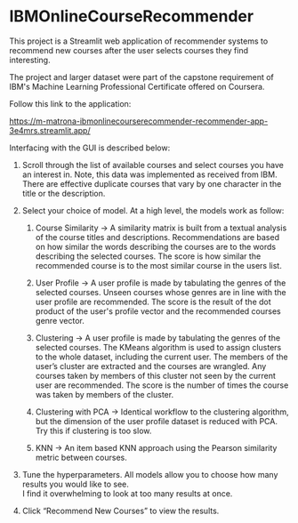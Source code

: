 # IBMOnlineCourseRecommender

This project is a Streamlit web application of recommender systems to recommend new courses after the user selects courses they find interesting.   

The project and larger dataset were part of the capstone requirement of IBM's Machine Learning Professional Certificate offered on Coursera.  

Follow this link to the application:

https://m-matrona-ibmonlinecourserecommender-recommender-app-3e4mrs.streamlit.app/

Interfacing with the GUI is described below:

1) Scroll through the list of available courses and select courses you have an interest in.  Note, this data was implemented as received from IBM.  There are effective duplicate courses that vary by one character in the title or the description.

2) Select your choice of model.  At a high level, the models work as follow:

	1) Course Similarity -> A similarity matrix is built from a textual analysis of the course titles and descriptions.  Recommendations are based on how similar the words describing the courses are to the words describing the selected courses.
	   The score is how similar the recommended course is to the most similar course in the users list.

	2) User Profile -> A user profile is made by tabulating the genres of the selected courses.  Unseen courses whose genres are in line with the user profile are recommended. 
	   The score is the result of the dot product of the user's profile vector and the recommended courses genre vector.

	3) Clustering -> A user profile is made by tabulating the genres of the selected courses. The KMeans algorithm is used to assign clusters to the whole dataset, including the current user.
	   The members of the user’s cluster are extracted and the courses are wrangled.  Any courses taken by members of this cluster not seen by the current user are recommended. 
	   The score is the number of times the course was taken by members of the cluster.

 	4) Clustering with PCA -> Identical workflow to the clustering algorithm, but the dimension of the user profile dataset is reduced with PCA.  Try this if clustering is too slow.

	5) KNN -> An item based KNN approach using the Pearson similarity metric between courses.

3)  Tune the hyperparameters.  All models allow you to choose how many results you would like to see.  	
I find it overwhelming to look at too many results at once.

4) Click “Recommend New Courses” to view the results.

